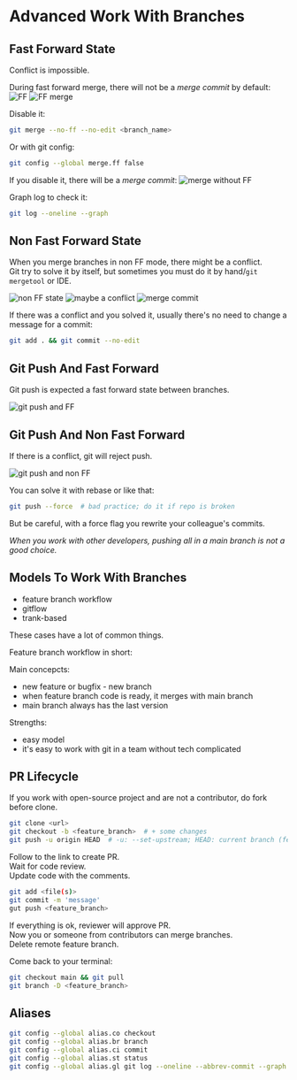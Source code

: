 # Advanced Work With Branches

## Fast Forward State

Conflict is impossible.

During fast forward merge, there will not be a *merge commit* by default:
![FF](https://pictures.s3.yandex.net/resources/M4_T2_01_1689342594.png "FF")
![FF merge](https://pictures.s3.yandex.net/resources/M4_T2_02_1689342662.png "FF merge")

Disable it:

```bash
git merge --no-ff --no-edit <branch_name>
```

Or with git config:

```bash
git config --global merge.ff false
```

If you disable it, there will be a *merge commit*:
![merge without FF](https://pictures.s3.yandex.net/resources/M4_T2_03_1689342784.png "merge without FF")

Graph log to check it:

```bash
git log --oneline --graph
```

## Non Fast Forward State

When you merge branches in non FF mode, there might be a conflict.  
Git try to solve it by itself, but sometimes you must do it by hand/`git mergetool` or IDE.

![non FF state](https://pictures.s3.yandex.net/resources/M4_T2_01202_1689343530.png "non FF")
![maybe a conflict](https://pictures.s3.yandex.net/resources/M4_T2_02203_1689343586.png "there might be a conflict")
![merge commit](https://pictures.s3.yandex.net/resources/M4_T2_03202_1689343628.png "merge commit")

If there was a conflict and you solved it, usually there's no need to change a message for a commit:

```bash
git add . && git commit --no-edit
```

## Git Push And Fast Forward

Git push is expected a fast forward state between branches.

![git push and FF](https://pictures.s3.yandex.net/resources/M4_T2_01201_1689593319.png "git push and FF")

## Git Push And Non Fast Forward

If there is a conflict, git will reject push.

![git push and non FF](https://pictures.s3.yandex.net/resources/M4_T2_03201_1689593362.png "git push and non FF")

You can solve it with rebase or like that:

```bash
git push --force  # bad practice; do it if repo is broken
```

But be careful, with a force flag you rewrite your colleague's commits.

*When you work with other developers, pushing all in a main branch is not a good choice.*

## Models To Work With Branches

- feature branch workflow
- gitflow
- trank-based

These cases have a lot of common things.

Feature branch workflow in short:

Main concepcts:

- new feature or bugfix - new branch
- when feature branch code is ready, it merges with main branch
- main branch always has the last version

Strengths:

- easy model
- it's easy to work with git in a team without tech complicated

## PR Lifecycle

If you work with open-source project and are not a contributor, do fork before clone.

```bash
git clone <url>
git checkout -b <feature_branch>  # + some changes
git push -u origin HEAD  # -u: --set-upstream; HEAD: current branch (feature_branch)
```

Follow to the link to create PR.  
Wait for code review.  
Update code with the comments.  

```bash
git add <file(s)>
git commit -m 'message'
gut push <feature_branch>
```

If everything is ok, reviewer will approve PR.  
Now you or someone from contributors can merge branches.  
Delete remote feature branch.  

Come back to your terminal:
```bash
git checkout main && git pull
git branch -D <feature_branch>
```

## Aliases

```bash
git config --global alias.co checkout
git config --global alias.br branch
git config --global alias.ci commit
git config --global alias.st status
git config --global alias.gl git log --oneline --abbrev-commit --graph --date=short --pretty=format:'%h - %an, %cd : %s'
```
